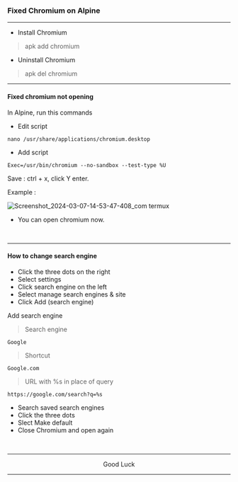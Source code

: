 ### Fixed Chromium on Alpine

---
* Install Chromium
> apk add chromium

* Uninstall Chromium
> apk del chromium

---
#### Fixed chromium not opening
In Alpine, run this commands

* Edit script
```
nano /usr/share/applications/chromium.desktop
```

* Add script
```
Exec=/usr/bin/chromium --no-sandbox --test-type %U
```

Save : ctrl + x, click Y enter.

Example :

![Screenshot_2024-03-07-14-53-47-408_com termux](https://github.com/wahasa/Alpine/assets/69626847/57c0f0cf-e94a-4cfc-9764-2de938e00e03)

* You can open chromium now.
</br>

---
#### How to change search engine

* Click the three dots on the right
* Select settings
* Click search engine on the left
* Select manage search engines & site
* Click Add (search engine)

Add search engine
> Search engine
```
Google
```

> Shortcut
```
Google.com
```

> URL with %s in place of query
```
https://google.com/search?q=%s
```

* Search saved search engines
* Click the three dots
* Slect Make default
* Close Chromium and open again
</br>

---
<p align="center">Good Luck</p>

---
